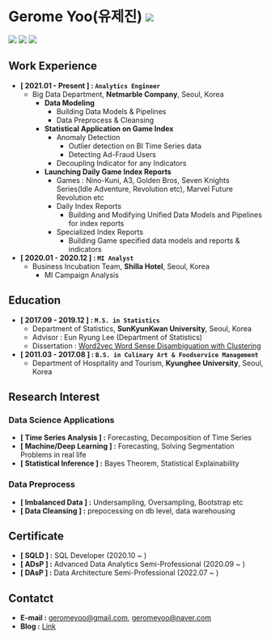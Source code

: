 # Gerome Yoo(유제진) <a href="https://github.com/ashjean7805" target="_blank"><img src="https://img.shields.io/badge/Github-181717?style=flat-square&logo=Github&logoColor=white"/></a>

<img src="https://img.shields.io/badge/Python-3776AB?style=for-the-badge&logo=Python&logoColor=white"> <img src="https://img.shields.io/badge/R-276DC3?style=for-the-badge&logo=R&logoColor=white"> <img src="https://img.shields.io/badge/bigquery-4285F4?style=for-the-badge&logo=Google&logoColor=white">

## Work Experience
- **[ 2021.01 - Present ] : `Analytics Engineer`**
    - Big Data Department, **Netmarble Company**, Seoul, Korea
        - **Data Modeling**
            - Building Data Models & Pipelines
            - Data Preprocess & Cleansing
        - **Statistical Application on Game Index**
            - Anomaly Detection
                - Outlier detection on BI Time Series data 
                - Detecting Ad-Fraud Users
            - Decoupling Indicator for any Indicators
        - **Launching Daily Game Index Reports**
            - Games : Nino-Kuni, A3, Golden Bros, Seven Knights Series(Idle Adventure, Revolution etc), Marvel Future Revolution etc
            - Daily Index Reports
                - Building and Modifying Unified Data Models and Pipelines for index reports
            - Specialized Index Reports
                - Building Game specified data models and reports & indicators
- **[ 2020.01 - 2020.12 ] : `MI Analyst`**
    - Business Incubation Team, **Shilla Hotel**, Seoul, Korea
        - MI Campaign Analysis

## Education
- **[ 2017.09 - 2019.12 ] : `M.S. in Statistics`**
    - Department of Statistics, **SunKyunKwan University**, Seoul, Korea
    - Advisor : Eun Ryung Lee (Department of Statistics)
    - Dissertation : [Word2vec Word Sense Disambiguation with Clustering](https://github.com/ashjean7805/Lecture_Material/blob/main/Master/Paper.pdf)
- **[ 2011.03 - 2017.08 ] : `B.S. in Culinary Art & Foodservice Management`**
    - Department of Hospitality and Tourism, **Kyunghee University**, Seoul, Korea

## Research Interest
### Data Science Applications
- **[ Time Series Analysis ] :** Forecasting, Decomposition of Time Series
- **[ Machine/Deep Learning ] :** Forecasting, Solving Segmentation Problems in real life
- **[ Statistical Inference ] :** Bayes Theorem, Statistical Explainability

### Data Preprocess
- **[ Imbalanced Data ] :** Undersampling, Oversampling, Bootstrap etc
- **[ Data Cleansing ] :** prepocessing on db level, data warehousing

## Certificate
- **[ SQLD ] :** SQL Developer (2020.10 ~ )
- **[ ADsP ] :** Advanced Data Analytics Semi-Professional (2020.09 ~ )
- **[ DAsP ] :** Data Architecture Semi-Professional (2022.07 ~ )

## Contatct
- **E-mail :** geromeyoo@gmail.com, geromeyoo@naver.com
- **Blog :** [Link](https://ashjean7805.github.io/docu_blog/blog)
